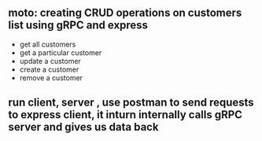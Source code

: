 ## moto: creating CRUD operations on customers list using gRPC and express

- get all customers
- get a particular customer
- update a customer
- create a customer
- remove a customer

## run client, server , use postman to send requests to express client, it inturn internally calls gRPC server and gives us data back

